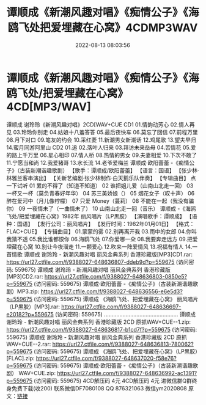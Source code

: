 ﻿---
title: 谭顺成《新潮风趣对唱》《痴情公子》《海鸥飞处把爱埋藏在心窝》4CDMP3WAV
date: 2022-08-13 08:03:56
categories: 新碟专辑、稀有等精品
tags: 华语中文
---
# 谭顺成《新潮风趣对唱》《痴情公子》《海鸥飞处/把爱埋藏在心窝》4CD[MP3/WAV]

谭顺成 谢玲玲《新潮风趣对唱》2CD[WAV+CUE
CD1
01.情韵动芳心
02.情人再见
03.玲玲你别走
04.姑娘十八羞答答
05.最后夜快车
06.莫忘了回信
07.前程万里
08.月下对口
09.笔友的约会
10.采红菱
11.新潮男女新潮话
12.鸡尾歌
13.望夫早归
14.蜜月同游阿里山
CD2
01.追
02.落叶人归来
03.拜访未来岳母
04.苦情花
05.爱的路上千万里
06.星心相印
07.情人桥
08.热情的男女
09.夫妻相爱
10.下次不敢了
11.宁愿当和尚
12.我爱猪哥
13.水长流
14.老爷爱梅兰
谭顺成·欧阳蕾蕾 -《痴情公子》（古装新潮谐趣歌剧）
【歌手：谭顺成/欧阳蕾蕾】
【语言：国语】
【张少林·林雅兰客串演出】
【关新艺编剧·张少林制作·白天鹅乐队伴奏】
【专辑曲目】
点一下试听
01 累的不得了（知道不知道）
02 谁把姐儿爱（山南山北走一回）
03 一杯又一杯（莫负青春好年华）
04 苏三美娇娘（）
05 烟花女子（叹十声）
06 醉在爱河中（月儿像柠檬）
07 只爱 Money（蔓莉）
08 不能在一起（我没有骗你）
09 一夜情未了（一曲情未了）
10 山南山北走一回（音乐）
谭顺成 -《海鸥飞处/把爱埋藏在心窝》1982年 丽风唱片（LP黒胶）
【演唱歌手：谭顺成】
【语种：国语】
【发行公司：丽风唱片】
【发行时间：1982年01月01日】
【格式：FLAC+CUE】
【专辑曲目】
01.蒙蒙的雾
02.别再离开我
03.雨中的女郎
04.你叫我猜不透
05.我比谁都恨你
06.海鸥飞处
07.你爱哪一朵
08.我要奔走远方
09.把爱埋藏在心窝
10.别让今夜溜走
11.一颗爱心
12.吹来一阵爱情风
13.祝福有情人
14.一首情歌
谭顺成 谢玲玲 - 新潮风趣对唱 丽风金典系列
香港珍藏版[MP3]CD1.rar: https://url27.ctfile.com/f/9388027-648636807-ddeb9d?p=559675
(访问密码: 559675)
谭顺成 谢玲玲 - 新潮风趣对唱 丽风金典系列 香港珍藏版[MP3]CD2.rar: https://url27.ctfile.com/f/9388027-648636803-0850e5?p=559675
(访问密码: 559675)
谭顺成·欧阳蕾蕾 -《痴情公子》（古装新潮谐趣歌剧）MP3.zip: https://url27.ctfile.com/f/9388027-648636556-e6e5d3?p=559675
(访问密码: 559675)
谭顺成 《海鸥飞处、把爱埋藏在心窝》 丽风唱片（LP黒胶）[MP3].rar: https://url27.ctfile.com/f/9388027-648636697-e20182?p=559675
(访问密码: 559675)
................................................
谭顺成 谢玲玲 - 新潮风趣对唱 丽风金典系列 香港珍藏版 2CD 原抓WAV+CUE--1.zip: https://url27.ctfile.com/f/9388027-648636817-b1cd7f?p=559675
(访问密码: 559675)
谭顺成 谢玲玲 - 新潮风趣对唱 丽风金典系列 香港珍藏版 2CD 原抓WAV+CUE--2.rar: https://url27.ctfile.com/f/9388027-648636813-780062?p=559675
(访问密码: 559675)
谭顺成 《海鸥飞处、把爱埋藏在心窝》（LP黒胶）[FLAC].zip: https://url27.ctfile.com/f/9388027-648637020-f58e76?p=559675
(访问密码: 559675)
谭顺成·欧阳蕾蕾 -《痴情公子》（古装新潮谐趣歌剧） WAV+CUE.zip: https://url27.ctfile.com/f/9388027-648636992-ac1391?p=559675
(访问密码: 559675) 4CD解压码 4元
4CD解压码 4元
进微信群Q群终身免费下载(收200)
联系微信DF7080108 QQ 876321063
微信ym2020808
原文：[链接](https://blog.sina.com.cn/s/blog_1647c7e7601030yuh.html)